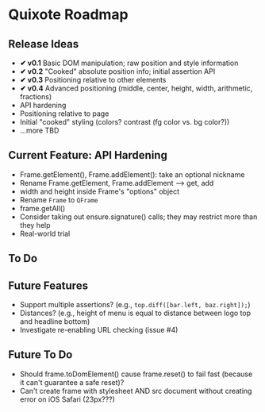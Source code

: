 # Quixote Roadmap

## Release Ideas

* **✔ v0.1** Basic DOM manipulation; raw position and style information
* **✔ v0.2** "Cooked" absolute position info; initial assertion API
* **✔ v0.3** Positioning relative to other elements
* **✔ v0.4** Advanced positioning (middle, center, height, width, arithmetic, fractions)
* API hardening
* Positioning relative to page
* Initial "cooked" styling (colors? contrast (fg color vs. bg color?))
* ...more TBD


## Current Feature: API Hardening

* Frame.getElement(), Frame.addElement(): take an optional nickname
* Rename Frame.getElement, Frame.addElement --> get, add
* width and height inside Frame's "options" object
* Rename `Frame` to `QFrame`
* frame.getAll()
* Consider taking out ensure.signature() calls; they may restrict more than they help
* Real-world trial


## To Do


## Future Features

* Support multiple assertions? (e.g., `top.diff([bar.left, baz.right]);`)
* Distances? (e.g., height of menu is equal to distance between logo top and headline bottom)
* Investigate re-enabling URL checking (issue #4)


## Future To Do

* Should frame.toDomElement() cause frame.reset() to fail fast (because it can't guarantee a safe reset)?
* Can't create frame with stylesheet AND src document without creating error on iOS Safari (23px???)